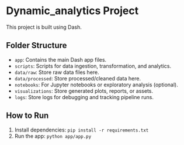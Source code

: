 # Dynamic_analytics Project

This project is built using Dash.

## Folder Structure
- `app`: Contains the main Dash app files.
- `scripts`: Scripts for data ingestion, transformation, and analytics.
- `data/raw`: Store raw data files here.
- `data/processed`: Store processed/cleaned data here.
- `notebooks`: For Jupyter notebooks or exploratory analysis (optional).
- `visualizations`: Store generated plots, reports, or assets.
- `logs`: Store logs for debugging and tracking pipeline runs.

## How to Run
1. Install dependencies: `pip install -r requirements.txt`
2. Run the app: `python app/app.py`